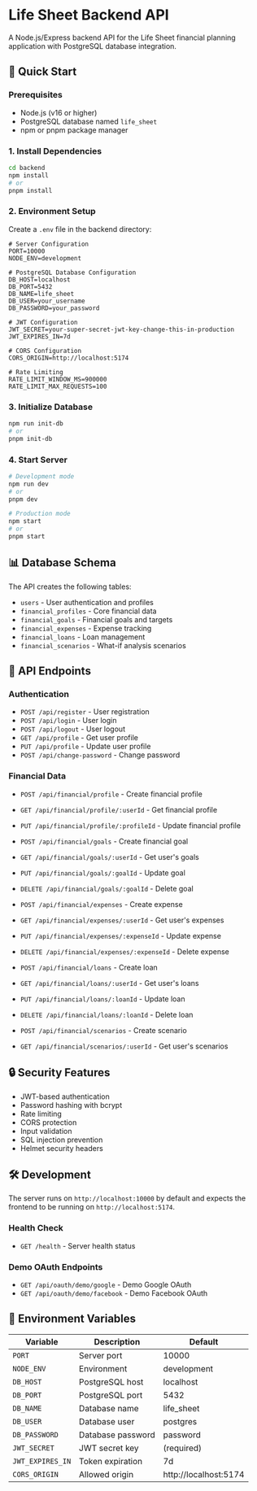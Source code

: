 # Life Sheet Backend API

A Node.js/Express backend API for the Life Sheet financial planning application with PostgreSQL database integration.

## 🚀 Quick Start

### Prerequisites
- Node.js (v16 or higher)
- PostgreSQL database named `life_sheet`
- npm or pnpm package manager

### 1. Install Dependencies
```bash
cd backend
npm install
# or
pnpm install
```

### 2. Environment Setup
Create a `.env` file in the backend directory:
```env
# Server Configuration
PORT=10000
NODE_ENV=development

# PostgreSQL Database Configuration
DB_HOST=localhost
DB_PORT=5432
DB_NAME=life_sheet
DB_USER=your_username
DB_PASSWORD=your_password

# JWT Configuration
JWT_SECRET=your-super-secret-jwt-key-change-this-in-production
JWT_EXPIRES_IN=7d

# CORS Configuration
CORS_ORIGIN=http://localhost:5174

# Rate Limiting
RATE_LIMIT_WINDOW_MS=900000
RATE_LIMIT_MAX_REQUESTS=100
```

### 3. Initialize Database
```bash
npm run init-db
# or
pnpm init-db
```

### 4. Start Server
```bash
# Development mode
npm run dev
# or
pnpm dev

# Production mode
npm start
# or
pnpm start
```

## 📊 Database Schema

The API creates the following tables:
- `users` - User authentication and profiles
- `financial_profiles` - Core financial data
- `financial_goals` - Financial goals and targets
- `financial_expenses` - Expense tracking
- `financial_loans` - Loan management
- `financial_scenarios` - What-if analysis scenarios

## 🔗 API Endpoints

### Authentication
- `POST /api/register` - User registration
- `POST /api/login` - User login
- `POST /api/logout` - User logout
- `GET /api/profile` - Get user profile
- `PUT /api/profile` - Update user profile
- `POST /api/change-password` - Change password

### Financial Data
- `POST /api/financial/profile` - Create financial profile
- `GET /api/financial/profile/:userId` - Get financial profile
- `PUT /api/financial/profile/:profileId` - Update financial profile

- `POST /api/financial/goals` - Create financial goal
- `GET /api/financial/goals/:userId` - Get user's goals
- `PUT /api/financial/goals/:goalId` - Update goal
- `DELETE /api/financial/goals/:goalId` - Delete goal

- `POST /api/financial/expenses` - Create expense
- `GET /api/financial/expenses/:userId` - Get user's expenses
- `PUT /api/financial/expenses/:expenseId` - Update expense
- `DELETE /api/financial/expenses/:expenseId` - Delete expense

- `POST /api/financial/loans` - Create loan
- `GET /api/financial/loans/:userId` - Get user's loans
- `PUT /api/financial/loans/:loanId` - Update loan
- `DELETE /api/financial/loans/:loanId` - Delete loan

- `POST /api/financial/scenarios` - Create scenario
- `GET /api/financial/scenarios/:userId` - Get user's scenarios

## 🔒 Security Features

- JWT-based authentication
- Password hashing with bcrypt
- Rate limiting
- CORS protection
- Input validation
- SQL injection prevention
- Helmet security headers

## 🛠️ Development

The server runs on `http://localhost:10000` by default and expects the frontend to be running on `http://localhost:5174`.

### Health Check
- `GET /health` - Server health status

### Demo OAuth Endpoints
- `GET /api/oauth/demo/google` - Demo Google OAuth
- `GET /api/oauth/demo/facebook` - Demo Facebook OAuth

## 📝 Environment Variables

| Variable | Description | Default |
|----------|-------------|---------|
| `PORT` | Server port | 10000 |
| `NODE_ENV` | Environment | development |
| `DB_HOST` | PostgreSQL host | localhost |
| `DB_PORT` | PostgreSQL port | 5432 |
| `DB_NAME` | Database name | life_sheet |
| `DB_USER` | Database user | postgres |
| `DB_PASSWORD` | Database password | password |
| `JWT_SECRET` | JWT secret key | (required) |
| `JWT_EXPIRES_IN` | Token expiration | 7d |
| `CORS_ORIGIN` | Allowed origin | http://localhost:5174 |
